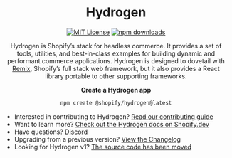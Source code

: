 <div align="center">

# Hydrogen
  
[![MIT License](https://img.shields.io/github/license/shopify/hydrogen)](LICENSE.md)
[![npm downloads](https://img.shields.io/npm/dm/@shopify/hydrogen.svg?sanitize=true)](https://npmcharts.com/compare/@shopify/hydrogen?minimal=true)

Hydrogen is Shopify’s stack for headless commerce. It provides a set of tools, utilities, and best-in-class examples for building dynamic and performant commerce applications. Hydrogen is designed to dovetail with [Remix](https://remix.run/), Shopify’s full stack web framework, but it also provides a React library portable to other supporting frameworks.


**Create a Hydrogen app**

 ```bash
 npm create @shopify/hydrogen@latest
 ```
 </div>

- Interested in contributing to Hydrogen? [Read our contributing guide](../../CONTRIBUTING.md)
- Want to learn more? [Check out the Hydrogen docs on Shopify.dev](https://shopify.dev/custom-storefronts/hydrogen)
- Have questions? [Discord](https://discord.gg/Hefq6w5c5d)
- Upgrading from a previous version? [View the Changelog](./packages/hydrogen/CHANGELOG.md)
- Looking for Hydrogen v1? [The source code has been moved](https://github.com/Shopify/hydrogen-v1)
